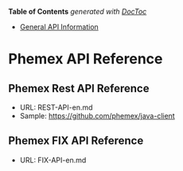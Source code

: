 <!-- START doctoc generated TOC please keep comment here to allow auto update -->
<!-- DON'T EDIT THIS SECTION, INSTEAD RE-RUN doctoc TO UPDATE -->
**Table of Contents**  *generated with [DocToc](https://github.com/thlorenz/doctoc)*

  - [General API Information](#general-api-information)

<!-- END doctoc generated TOC please keep comment here to allow auto update -->

# Phemex API Reference

## Phemex Rest API Reference
* URL: REST-API-en.md
* Sample: https://github.com/phemex/java-client


## Phemex FIX API Reference

* URL: FIX-API-en.md